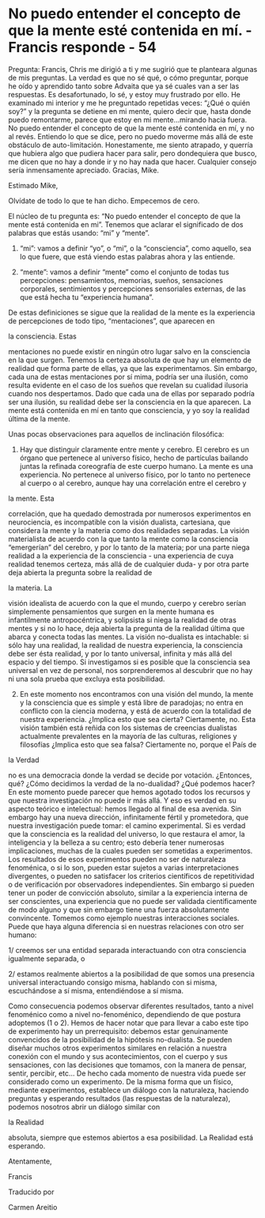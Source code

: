# No puedo entender el concepto de que la mente esté contenida en mí. - Francis responde - 54

Pregunta: Francis, Chris me dirigi&oacute; a ti y me sugiri&oacute; que te planteara algunas de mis preguntas. La verdad es que no s&eacute; qu&eacute;, o c&oacute;mo preguntar, porque he o&iacute;do y aprendido tanto sobre Advaita que ya s&eacute; cuales van a ser las respuestas. Es desafortunado, lo s&eacute;, y estoy muy frustrado por ello. He examinado mi interior y me he preguntado repetidas veces: &ldquo;&iquest;Qu&eacute; o qui&eacute;n soy?&rdquo; y la pregunta se detiene en mi mente, quiero decir que, hasta donde puedo remontarme, parece que estoy en mi mente&hellip;mirando hacia fuera. No puedo entender el concepto de que la mente est&eacute; contenida en m&iacute;, y no al rev&eacute;s. Entiendo lo que se dice, pero no puedo moverme m&aacute;s all&aacute; de este obst&aacute;culo de auto-limitaci&oacute;n. Honestamente, me siento atrapado, y querr&iacute;a que hubiera algo que pudiera hacer para salir, pero dondequiera que busco, me dicen que no hay a donde ir y no hay nada que hacer. Cualquier consejo ser&iacute;a inmensamente apreciado. Gracias, Mike.

Estimado Mike,

Olv&iacute;date de todo lo que te han dicho. Empecemos de cero.

El n&uacute;cleo de tu pregunta es: &ldquo;No puedo entender el concepto de que la mente est&aacute; contenida en mi&rdquo;. Tenemos que aclarar el significado de dos palabras que est&aacute;s usando: &ldquo;mi&rdquo; y &ldquo;mente&rdquo;.

1. &ldquo;mi&rdquo;: vamos a definir &ldquo;yo&rdquo;, o &ldquo;mi&rdquo;, o la &ldquo;consciencia&rdquo;, como aquello, sea lo que fuere, que est&aacute; viendo estas palabras ahora y las entiende.

2. &ldquo;mente&rdquo;: vamos a definir &ldquo;mente&rdquo; como el conjunto de todas tus percepciones: pensamientos, memorias, sue&ntilde;os, sensaciones corporales, sentimientos y percepciones sensoriales externas, de las que est&aacute; hecha tu &ldquo;experiencia humana&rdquo;.

De estas definiciones se sigue que la realidad de la mente es la experiencia de percepciones de todo tipo, &ldquo;mentaciones&rdquo;, que aparecen en 

la consciencia. Estas

 mentaciones no puede existir en ning&uacute;n otro lugar salvo en la consciencia en la que surgen. Tenemos la certeza absoluta de que hay un elemento de realidad que forma parte de ellas, ya que las experimentamos. Sin embargo, cada una de estas mentaciones por s&iacute; mima, podr&iacute;a ser una ilusi&oacute;n, como resulta evidente en el caso de los sue&ntilde;os que revelan su cualidad ilusoria cuando nos despertamos. Dado que cada una de ellas por separado podr&iacute;a ser una ilusi&oacute;n, su realidad debe ser la consciencia en la que aparecen. La mente est&aacute; contenida en m&iacute; en tanto que consciencia, y yo soy la realidad &uacute;ltima de la mente.

Unas pocas observaciones para aquellos de inclinaci&oacute;n filos&oacute;fica:

1. Hay que distinguir claramente entre mente y cerebro. El cerebro es un &oacute;rgano que pertenece al universo f&iacute;sico, hecho de part&iacute;culas bailando juntas la refinada coreograf&iacute;a de este cuerpo humano. La mente es una experiencia. No pertenece al universo f&iacute;sico, por lo tanto no pertenece al cuerpo o al cerebro, aunque hay una correlaci&oacute;n entre el cerebro y 

la mente. Esta

 correlaci&oacute;n, que ha quedado demostrada por numerosos experimentos en neurociencia, es incompatible con la visi&oacute;n dualista, cartesiana, que considera la mente y la materia como dos realidades separadas. La visi&oacute;n materialista de acuerdo con la que tanto la mente como la consciencia &ldquo;emerger&iacute;an&rdquo; del cerebro, y por lo tanto de la materia; por una parte niega realidad a la experiencia de la consciencia - una experiencia de cuya realidad tenemos certeza, m&aacute;s all&aacute; de de cualquier duda- y por otra parte deja abierta la pregunta sobre la realidad de 

la materia. La

 visi&oacute;n idealista de acuerdo con la que el mundo, cuerpo y cerebro ser&iacute;an simplemente pensamientos que surgen en la mente humana es infantilmente antropoc&eacute;ntrica, y solipsista si niega la realidad de otras mentes y si no lo hace, deja abierta la pregunta de la realidad &uacute;ltima que abarca y conecta todas las mentes. La visi&oacute;n no-dualista es intachable: si s&oacute;lo hay una realidad, la realidad de nuestra experiencia, la consciencia debe ser &eacute;sta realidad, y por lo tanto universal, infinita y m&aacute;s all&aacute; del espacio y del tiempo. Si investigamos si es posible que la consciencia sea universal en vez de personal, nos sorprenderemos al descubrir que no hay ni una sola prueba que excluya esta posibilidad.

2. En este momento nos encontramos con una visi&oacute;n del mundo, la mente y la consciencia que es simple y est&aacute; libre de paradojas; no entra en conflicto con la ciencia moderna, y est&aacute; de acuerdo con la totalidad de nuestra experiencia. &iquest;Implica esto que sea cierta? Ciertamente, no. Esta visi&oacute;n tambi&eacute;n est&aacute; re&ntilde;ida con los sistemas de creencias dualistas actualmente prevalentes en la mayor&iacute;a de las culturas, religiones y filosof&iacute;as &iquest;Implica esto que sea falsa? Ciertamente no, porque el Pa&iacute;s de 

la Verdad

 no es una democracia donde la verdad se decide por votaci&oacute;n. &iquest;Entonces, qu&eacute;? &iquest;C&oacute;mo decidimos la verdad de la no-dualidad? &iquest;Qu&eacute; podemos hacer? En este momento puede parecer que hemos agotado todos los recursos y que nuestra investigaci&oacute;n no puede ir m&aacute;s all&aacute;. Y eso es verdad en su aspecto te&oacute;rico e intelectual: hemos llegado al final de esa avenida. Sin embargo hay una nueva direcci&oacute;n, infinitamente f&eacute;rtil y prometedora, que nuestra investigaci&oacute;n puede tomar: el camino experimental. Si es verdad que la consciencia es la realidad del universo, lo que restaura el amor, la inteligencia y la belleza a su centro; esto deber&iacute;a tener numerosas implicaciones, muchas de la cuales pueden ser sometidas a experimentos. Los resultados de esos experimentos pueden no ser de naturaleza fenom&eacute;nica, o si lo son, pueden estar sujetos a varias interpretaciones divergentes, o pueden no satisfacer los criterios cient&iacute;ficos de repetitividad o de verificaci&oacute;n por observadores independientes. Sin embargo si pueden tener un poder de convicci&oacute;n absoluto, similar a la experiencia interna de ser conscientes, una experiencia que no puede ser validada cient&iacute;ficamente de modo alguno y que sin embargo tiene una fuerza absolutamente convincente. Tomemos como ejemplo nuestras interacciones sociales. Puede que haya alguna diferencia si en nuestras relaciones con otro ser humano:

1/ creemos ser una entidad separada interactuando con otra consciencia igualmente separada, o

2/ estamos realmente abiertos a la posibilidad de que somos una presencia universal interactuando consigo misma, hablando con si misma, escuch&aacute;ndose a s&iacute; misma, entendi&eacute;ndose a s&iacute; misma.

Como consecuencia podemos observar diferentes resultados, tanto a nivel fenom&eacute;nico como a nivel no-fenom&eacute;nico, dependiendo de que postura adoptemos (1 o 2). Hemos de hacer notar que para llevar a cabo este tipo de experimento hay un prerrequisito: debemos estar genuinamente convencidos de la posibilidad de la hip&oacute;tesis no-dualista. Se pueden dise&ntilde;ar muchos otros experimentos similares en relaci&oacute;n a nuestra conexi&oacute;n con el mundo y sus acontecimientos, con el cuerpo y sus sensaciones, con las decisiones que tomamos, con la manera de pensar, sentir, percibir, etc&hellip; De hecho cada momento de nuestra vida puede ser considerado como un experimento. De la misma forma que un f&iacute;sico, mediante experimentos, establece un di&aacute;logo con la naturaleza, haciendo preguntas y esperando resultados (las respuestas de la naturaleza), podemos nosotros abrir un di&aacute;logo similar con 

la Realidad

 absoluta, siempre que estemos abiertos a esa posibilidad. La Realidad est&aacute; esperando.

Atentamente,

Francis

Traducido por 

Carmen Areitio

